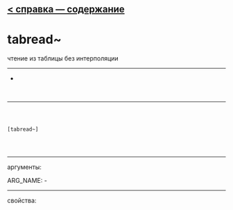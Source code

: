 [< справка — содержание](ceammc_lib.html)
---

# tabread~


чтение из таблицы без интерполяции

---

-
<br>


---


```



[tabread~]


            
```

---
аргументы:

ARG_NAME: -<br>

---
свойства:


